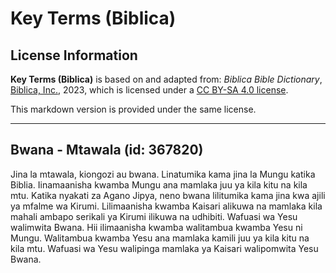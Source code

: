 # Key Terms (Biblica)

## License Information

**Key Terms (Biblica)** is based on and adapted from: _Biblica Bible Dictionary_, [Biblica, Inc.](https://www.biblica.com/), 2023, which is licensed under a [CC BY-SA 4.0 license](https://creativecommons.org/licenses/by-sa/4.0/legalcode.en).

This markdown version is provided under the same license.



--------------------------------

## Bwana - Mtawala (id: 367820)

Jina la mtawala, kiongozi au bwana. Linatumika kama jina la Mungu katika Biblia. Iinamaanisha kwamba Mungu ana mamlaka juu ya kila kitu na kila mtu. Katika nyakati za Agano Jipya, neno bwana lilitumika kama jina kwa ajili ya mfalme wa Kirumi. Lilimaanisha kwamba Kaisari alikuwa na mamlaka kila mahali ambapo serikali ya Kirumi ilikuwa na udhibiti. Wafuasi wa Yesu walimwita Bwana. Hii ilimaanisha kwamba walitambua kwamba Yesu ni Mungu. Walitambua kwamba Yesu ana mamlaka kamili juu ya kila kitu na kila mtu. Wafuasi wa Yesu walipinga mamlaka ya Kaisari walipomwita Yesu Bwana.


